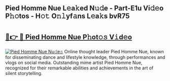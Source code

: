 ## Pied Homme Nue L𝚎a𝚔ed N𝚞𝚍e - Part-E1u Vi𝚍𝚎o P𝚑𝚘tos - H𝚘𝚝 O𝚗𝚕yf𝚊ns L𝚎a𝚔s bvR75

# <h2><a href="http://kf1c96o.oniu.top/?m=Pied+Homme+Nue">🔗👉 🔴 Pied Homme Nue P𝚑ot𝚘𝚜 V𝚒d𝚎o</a></h2>

[![Pied Homme Nue Nu𝚍e𝚜](https://i.imgur.com/0qMVB7G.gif)](http://kf1c96o.oniu.top/?m=Pied+Homme+Nue)
Online thought leader Pied Homme Nue, known for disseminating dance and lifestyle knowledge, through performances and vlogs on social media. Outstanding mime artist Pied Homme Nue, recognized for their remarkable abilities and achievements in the art of silent storytelling.  
